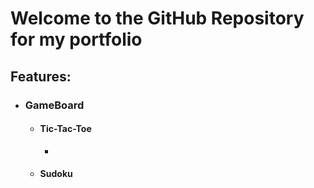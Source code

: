 # Welcome to the GitHub Repository for my portfolio

## Features: 

* ### GameBoard
    *  #### Tic-Tac-Toe
        * 
    *  #### Sudoku
    